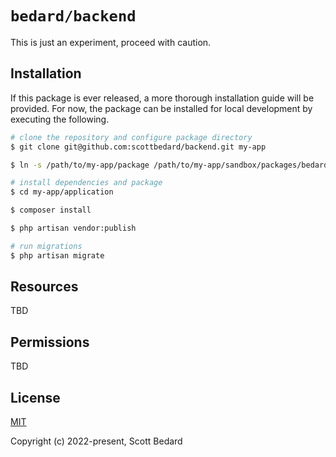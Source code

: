 # `bedard/backend`

This is just an experiment, proceed with caution.

## Installation

If this package is ever released, a more thorough installation guide will be provided. For now, the package can be installed for local development by executing the following.

```bash
# clone the repository and configure package directory
$ git clone git@github.com:scottbedard/backend.git my-app

$ ln -s /path/to/my-app/package /path/to/my-app/sandbox/packages/bedard/backend

# install dependencies and package
$ cd my-app/application

$ composer install

$ php artisan vendor:publish

# run migrations
$ php artisan migrate
```

## Resources

TBD

## Permissions

TBD

## License

[MIT](https://github.com/scottbedard/backend/blob/master/LICENSE)

Copyright (c) 2022-present, Scott Bedard
